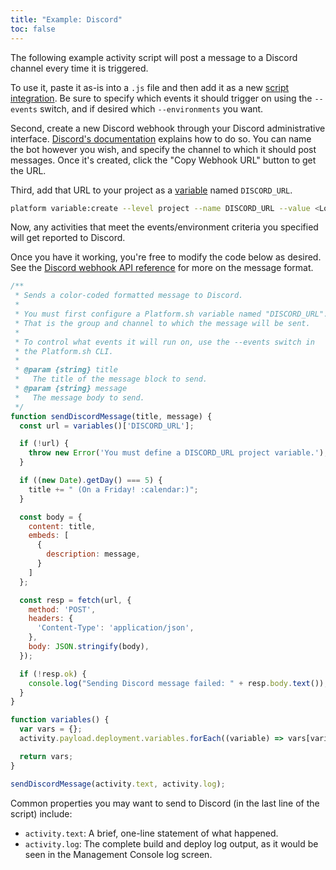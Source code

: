 ```yaml
---
title: "Example: Discord"
toc: false
---
```


The following example activity script will post a message to a Discord channel every time it is triggered.

To use it, paste it as-is into a `.js` file and then add it as a new [script integration](https://docs.platform.sh/integrations/activity.html#installing).  Be sure to specify which events it should trigger on using the `--events` switch, and if desired which `--environments` you want.

Second, create a new Discord webhook through your Discord administrative interface.  [Discord's documentation](https://support.discord.com/hc/en-us/articles/228383668-Intro-to-Webhooks) explains how to do so.  You can name the bot however you wish, and specify the channel to which it should post messages.  Once it's created, click the "Copy Webhook URL" button to get the URL.

Third, add that URL to your project as a [variable](/development/variables.md) named `DISCORD_URL`.

```bash
platform variable:create --level project --name DISCORD_URL --value <Long Discord URL here>
```

Now, any activities that meet the events/environment criteria you specified will get reported to Discord.

Once you have it working, you're free to modify the code below as desired.  See the [Discord webhook API reference](https://discord.com/developers/docs/resources/webhook#execute-webhook) for more on the message format.

```javascript
/**
 * Sends a color-coded formatted message to Discord.
 *
 * You must first configure a Platform.sh variable named "DISCORD_URL".
 * That is the group and channel to which the message will be sent.
 *
 * To control what events it will run on, use the --events switch in
 * the Platform.sh CLI.
 *
 * @param {string} title
 *   The title of the message block to send.
 * @param {string} message
 *   The message body to send.
 */
function sendDiscordMessage(title, message) {
  const url = variables()['DISCORD_URL'];

  if (!url) {
    throw new Error('You must define a DISCORD_URL project variable.');
  }

  if ((new Date).getDay() === 5) {
    title += " (On a Friday! :calendar:)";
  }

  const body = {
    content: title,
    embeds: [
      {
        description: message,
      }
    ]
  };

  const resp = fetch(url, {
    method: 'POST',
    headers: {
      'Content-Type': 'application/json',
    },
    body: JSON.stringify(body),
  });

  if (!resp.ok) {
    console.log("Sending Discord message failed: " + resp.body.text());
  }
}

function variables() {
  var vars = {};
  activity.payload.deployment.variables.forEach((variable) => vars[variable.name] = variable.value);

  return vars;
}

sendDiscordMessage(activity.text, activity.log);
```

Common properties you may want to send to Discord (in the last line of the script) include:

* `activity.text`: A brief, one-line statement of what happened.
* `activity.log`: The complete build and deploy log output, as it would be seen in the Management Console log screen.
